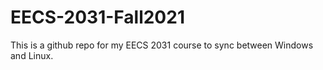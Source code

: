 # EECS-2031-Fall2021
This is a github repo for my EECS 2031 course to sync between Windows and Linux.
